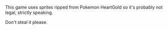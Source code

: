 This game uses sprites ripped from Pokemon HeartGold so it's probably not legal, strictly speaking. 

Don't steal it please. 